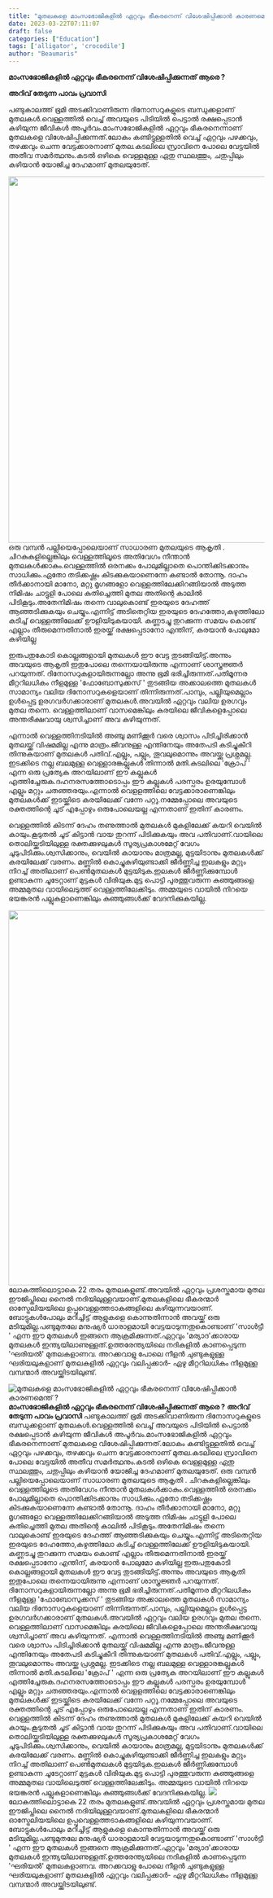 ```yaml
---
title: "മുതലകളെ മാംസഭോജികളിൽ ഏറ്റവും ഭീകരനെന്ന് വിശേഷിപ്പിക്കാൻ കാരണമെന്ത് ?"
date: 2023-03-22T07:11:07
draft: false
categories: ["Education"]
tags: ['alligator', 'crocodile']
author: "Beaumaris"
---
```


<strong>മാംസഭോജികളിൽ ഏറ്റവും ഭീകരനെന്ന് വിശേഷിപ്പിക്കുന്നത് ആരെ ?</strong>

<strong>അറിവ് തേടുന്ന പാവം പ്രവാസി</strong>

പണ്ടുകാലത്ത് ഭൂമി അടക്കിവാണിരുന്ന ദിനോസറുകളുടെ ബന്ധുക്കളാണ് മുതലകൾ.വെള്ളത്തിൽ വെച്ച് അവയുടെ പിടിയിൽ പെട്ടാൽ രക്ഷപ്പെടാൻ കഴിയുന്ന ജീവികൾ അപൂർവം.മാംസഭോജികളിൽ ഏറ്റവും ഭീകരനെന്നാണ് മുതലകളെ വിശേഷിപ്പിക്കുന്നത്.ലോകം കണ്ടിട്ടുള്ളതിൽ വെച്ച് ഏറ്റവും പഴക്കവും, തഴക്കവും ചെന്ന വേട്ടക്കാരനാണ് മുതല.കടലിലെ സ്രാവിനെ പോലെ വേട്ടയിൽ അതീവ സമർത്ഥനും.കടൽ ഒഴികെ വെള്ളമുള്ള ഏതു സ്ഥലത്തും, ചതുപ്പിലും കഴിയാൻ യോജിച്ച ദേഹമാണ് മുതലയുടേത്.

<img class="size-full wp-image-388546 aligncenter" src="https://cdn.boolokam.com/articles/2023/03/33r2.jpg" alt="" width="720" height="720" />ഒരു വമ്പൻ പല്ലിയെപ്പോലെയാണ് സാധാരണ മുതലയുടെ ആകൃതി . ചിറകുകളില്ലെങ്കിലും വെള്ളത്തിലൂടെ അതിവേഗം നീന്താൻ മുതലകൾക്കാകും.വെള്ളത്തിൽ ഒരനക്കം പോലുമില്ലാതെ പൊന്തിക്കിടക്കാനും സാധിക്കും.ഏതോ തടിക്കഷ്ണം കിടക്കുകയാണെന്നേ കണ്ടാൽ തോന്നൂ. ദാഹം തീർക്കാനായി മാനോ, മറ്റു മൃഗങ്ങളോ വെള്ളത്തിലേക്കിറങ്ങിയാൽ അടുത്ത നിമിഷം ചാട്ടുളി പോലെ കുതിച്ചെത്തി മുതല അതിന്റെ കാലിൽ പിടികൂടും.അതേനിമിഷം തന്നെ വാലുകൊണ്ട് ഇരയുടെ ദേഹത്ത് ആഞ്ഞടിക്കുകയും ചെയ്യും.എന്നിട്ട് അടിതെറ്റിയ ഇരയുടെ ദേഹത്തോ,കഴുത്തിലോ കടിച്ച് വെള്ളത്തിലേക്ക് ഊളിയിടുകയായി. കണ്ണടച്ചു തുറക്കുന്ന സമയം കൊണ്ട് എല്ലാം തീരുമെന്നതിനാൽ ഇരയ്ക്ക് രക്ഷപ്പെടാനോ എന്തിന്, കരയാൻ പോലുമോ കഴിയില്ല

ഇരുപതുകോടി കൊല്ലങ്ങളായി മുതലകൾ ഈ വേട്ട തുടങ്ങിയിട്ട്.അന്നും അവയുടെ ആകൃതി ഇതുപോലെ തന്നെയായിരുന്നു എന്നാണ് ശാസ്ത്രജ്ഞർ പറയുന്നത്. ദിനോസറുകളായിരുന്നല്ലോ അന്നു ഭൂമി ഭരിച്ചിരുന്നത്.പതിമൂന്നര മീറ്ററിലധികം നീളമുള്ള 'ഫോബോസുക്കസ് ' തുടങ്ങിയ അക്കാലത്തെ മുതലകൾ സാമാന്യം വലിയ ദിനോസറുകളെയാണ് തിന്നിരുന്നത്.പാമ്പും, പല്ലിയുമെല്ലാം ഉൾപ്പെട്ട ഉരഗവർഗക്കാരാണ് മുതലകൾ.അവയിൽ ഏറ്റവും വലിയ ഉരഗവും മുതല തന്നെ. വെള്ളത്തിലാണ് വാസമെങ്കിലും കരയിലെ ജീവികളെപ്പോലെ അന്തരീക്ഷവായു ശ്വസിച്ചാണ് അവ കഴിയുന്നത്.

എന്നാൽ വെള്ളത്തിനടിയിൽ അഞ്ചു മണിക്കൂർ വരെ ശ്വാസം പിടിച്ചിരിക്കാൻ മുതലയ്ക്ക് വിഷമമില്ല എന്നു മാത്രം.ജീവനുള്ള എന്തിനേയും അതേപടി കടിച്ചുകീറി തിന്നുകയാണ് മുതലകൾ പതിവ്.എല്ലും, പല്ലും, തൂവലുമൊന്നും അവയ്ക്കു പ്രശ്നമല്ല. ഇടക്കിടെ നല്ല ബലമുള്ള വെള്ളാരങ്കല്ലുകൾ തിന്നാൽ മതി.കുടലിലെ 'ക്രോപ് ' എന്ന ഒരു പ്രത്യേക അറയിലാണ് ഈ കല്ലുകൾ എത്തിച്ചേരുക.ദഹനരസത്തോടൊപ്പം ഈ കല്ലുകൾ പരസ്പരം ഉരയുമ്പോൾ എല്ലും മറ്റും ചതഞ്ഞരയും.എന്നാൽ വെളളത്തിലെ വേട്ടക്കാരാണെങ്കിലും മുതലകൾക്ക് ഇടയ്ക്കിടെ കരയിലേക്ക് വന്നേ പറ്റൂ.നമ്മേപ്പോലെ അവയുടെ രക്തത്തിന്റെ ചൂട് എപ്പോഴും ഒരുപോലെയല്ല എന്നതാണ് ഇതിന് കാരണം.

വെള്ളത്തിൽ കിടന്ന് ദേഹം തണുത്താൽ മുതലകൾ മുകളിലേക്ക് കയറി വെയിൽ കായും.കൂടുതൽ ചൂട് കിട്ടാൻ വായ തുറന്ന് പിടിക്കുകയും അവ പതിവാണ്.വായിലെ തൊലിയ്ക്കടിയിലുള്ള രക്തക്കുഴലുകൾ സൂര്യപ്രകാശമേറ്റ് വേഗം ചൂടുപിടിക്കും.ശ്വസിക്കാനും, വെയിൽ കായാനും മാത്രമല്ല, മുട്ടയിടാനും മുതലകൾക്ക് കരയിലേക്ക് വരണം. മണ്ണിൽ കൊച്ചുകുഴിയുണ്ടാക്കി ജീർണ്ണിച്ച ഇലകളും മറ്റും നിറച്ച് അതിലാണ് പെൺമുതലകൾ മുട്ടയിടുക.ഇലകൾ ജീർണ്ണിക്കുമ്പോൾ ഉണ്ടാകുന്ന ചൂടേറ്റാണ് മുട്ടകൾ വിരിയുക.മുട്ട പൊട്ടി പുരത്തുവരുന്ന കുഞ്ഞുങ്ങളെ അമ്മമുതല വായിലെടുത്ത് വെള്ളത്തിലേക്കിടും.
അമ്മയുടെ വായിൽ നിറയെ ഭയങ്കരൻ പല്ലുകളാണെങ്കിലും കുഞ്ഞുങ്ങൾക്ക് വേദനിക്കുകയില്ല.

<img class=" wp-image-388548 aligncenter" src="https://cdn.boolokam.com/articles/2023/03/wffwf-1024x768.jpg" alt="" width="983" height="737" />ലോകത്തിലൊട്ടാകെ 22 തരം മുതലകളുണ്ട്.അവയിൽ ഏറ്റവും പ്രശസ്തമായ മുതല ഈജിപ്തിലെ നൈൽ നദിയിലുള്ളവയാണ്.മുതലകളിലെ ഭീകരന്മാർ ഓസ്ട്രേലിയയിലെ ഉപ്പുവെള്ളത്തടാകങ്ങളിലെ കഴിയുന്നവയാണ്. ബോട്ടുകൾപോലും മറിച്ചിട്ട് ആളുകളെ കൊന്നുതിന്നാൻ അവയ്ക്ക് ഒരു മടിയുമില്ല.പണ്ടുമുതലേ മനുഷ്യർ ധാരാളമായി വേട്ടയാടുന്നതുകൊണ്ടാണ് 'സാൾട്ടീ ' എന്ന ഈ മുതലകൾ ഇങ്ങനെ ആക്രമിക്കുന്നത്.ഏറ്റവും 'മര്യാദ'ക്കാരായ മുതലകൾ ഇന്ത്യയിലാണുള്ളത്.ഉത്തരേന്ത്യയിലെ നദികളിൽ കാണപ്പെടുന്ന 'ഘരിയൽ' മുതലകളാണവ. അറക്കവാളു പോലെ നീളൻ ചുണ്ടുകളുള്ള ഘരിയലുകളാണ് മുതലകളിൽ ഏറ്റവും വലിപ്പക്കാർ- ഏഴു മീറ്ററിലധികം നീളമുള്ള വമ്പന്മാർ അവയ്ക്കിടയിലുണ്ട്.


![മുതലകളെ മാംസഭോജികളിൽ ഏറ്റവും ഭീകരനെന്ന് വിശേഷിപ്പിക്കാൻ കാരണമെന്ത് ?](https://cdn.boolokam.com/articles/2023/03/33r2.jpg)**മാംസഭോജികളിൽ ഏറ്റവും ഭീകരനെന്ന് വിശേഷിപ്പിക്കുന്നത് ആരെ ?** **അറിവ് തേടുന്ന പാവം പ്രവാസി** പണ്ടുകാലത്ത് ഭൂമി അടക്കിവാണിരുന്ന ദിനോസറുകളുടെ ബന്ധുക്കളാണ് മുതലകൾ.വെള്ളത്തിൽ വെച്ച് അവയുടെ പിടിയിൽ പെട്ടാൽ രക്ഷപ്പെടാൻ കഴിയുന്ന ജീവികൾ അപൂർവം.മാംസഭോജികളിൽ ഏറ്റവും ഭീകരനെന്നാണ് മുതലകളെ വിശേഷിപ്പിക്കുന്നത്.ലോകം കണ്ടിട്ടുള്ളതിൽ വെച്ച് ഏറ്റവും പഴക്കവും, തഴക്കവും ചെന്ന വേട്ടക്കാരനാണ് മുതല.കടലിലെ സ്രാവിനെ പോലെ വേട്ടയിൽ അതീവ സമർത്ഥനും.കടൽ ഒഴികെ വെള്ളമുള്ള ഏതു സ്ഥലത്തും, ചതുപ്പിലും കഴിയാൻ യോജിച്ച ദേഹമാണ് മുതലയുടേത്. ഒരു വമ്പൻ പല്ലിയെപ്പോലെയാണ് സാധാരണ മുതലയുടെ ആകൃതി . ചിറകുകളില്ലെങ്കിലും വെള്ളത്തിലൂടെ അതിവേഗം നീന്താൻ മുതലകൾക്കാകും.വെള്ളത്തിൽ ഒരനക്കം പോലുമില്ലാതെ പൊന്തിക്കിടക്കാനും സാധിക്കും.ഏതോ തടിക്കഷ്ണം കിടക്കുകയാണെന്നേ കണ്ടാൽ തോന്നൂ. ദാഹം തീർക്കാനായി മാനോ, മറ്റു മൃഗങ്ങളോ വെള്ളത്തിലേക്കിറങ്ങിയാൽ അടുത്ത നിമിഷം ചാട്ടുളി പോലെ കുതിച്ചെത്തി മുതല അതിന്റെ കാലിൽ പിടികൂടും.അതേനിമിഷം തന്നെ വാലുകൊണ്ട് ഇരയുടെ ദേഹത്ത് ആഞ്ഞടിക്കുകയും ചെയ്യും.എന്നിട്ട് അടിതെറ്റിയ ഇരയുടെ ദേഹത്തോ,കഴുത്തിലോ കടിച്ച് വെള്ളത്തിലേക്ക് ഊളിയിടുകയായി. കണ്ണടച്ചു തുറക്കുന്ന സമയം കൊണ്ട് എല്ലാം തീരുമെന്നതിനാൽ ഇരയ്ക്ക് രക്ഷപ്പെടാനോ എന്തിന്, കരയാൻ പോലുമോ കഴിയില്ല ഇരുപതുകോടി കൊല്ലങ്ങളായി മുതലകൾ ഈ വേട്ട തുടങ്ങിയിട്ട്.അന്നും അവയുടെ ആകൃതി ഇതുപോലെ തന്നെയായിരുന്നു എന്നാണ് ശാസ്ത്രജ്ഞർ പറയുന്നത്. ദിനോസറുകളായിരുന്നല്ലോ അന്നു ഭൂമി ഭരിച്ചിരുന്നത്.പതിമൂന്നര മീറ്ററിലധികം നീളമുള്ള 'ഫോബോസുക്കസ് ' തുടങ്ങിയ അക്കാലത്തെ മുതലകൾ സാമാന്യം വലിയ ദിനോസറുകളെയാണ് തിന്നിരുന്നത്.പാമ്പും, പല്ലിയുമെല്ലാം ഉൾപ്പെട്ട ഉരഗവർഗക്കാരാണ് മുതലകൾ.അവയിൽ ഏറ്റവും വലിയ ഉരഗവും മുതല തന്നെ. വെള്ളത്തിലാണ് വാസമെങ്കിലും കരയിലെ ജീവികളെപ്പോലെ അന്തരീക്ഷവായു ശ്വസിച്ചാണ് അവ കഴിയുന്നത്. എന്നാൽ വെള്ളത്തിനടിയിൽ അഞ്ചു മണിക്കൂർ വരെ ശ്വാസം പിടിച്ചിരിക്കാൻ മുതലയ്ക്ക് വിഷമമില്ല എന്നു മാത്രം.ജീവനുള്ള എന്തിനേയും അതേപടി കടിച്ചുകീറി തിന്നുകയാണ് മുതലകൾ പതിവ്.എല്ലും, പല്ലും, തൂവലുമൊന്നും അവയ്ക്കു പ്രശ്നമല്ല. ഇടക്കിടെ നല്ല ബലമുള്ള വെള്ളാരങ്കല്ലുകൾ തിന്നാൽ മതി.കുടലിലെ 'ക്രോപ് ' എന്ന ഒരു പ്രത്യേക അറയിലാണ് ഈ കല്ലുകൾ എത്തിച്ചേരുക.ദഹനരസത്തോടൊപ്പം ഈ കല്ലുകൾ പരസ്പരം ഉരയുമ്പോൾ എല്ലും മറ്റും ചതഞ്ഞരയും.എന്നാൽ വെളളത്തിലെ വേട്ടക്കാരാണെങ്കിലും മുതലകൾക്ക് ഇടയ്ക്കിടെ കരയിലേക്ക് വന്നേ പറ്റൂ.നമ്മേപ്പോലെ അവയുടെ രക്തത്തിന്റെ ചൂട് എപ്പോഴും ഒരുപോലെയല്ല എന്നതാണ് ഇതിന് കാരണം. വെള്ളത്തിൽ കിടന്ന് ദേഹം തണുത്താൽ മുതലകൾ മുകളിലേക്ക് കയറി വെയിൽ കായും.കൂടുതൽ ചൂട് കിട്ടാൻ വായ തുറന്ന് പിടിക്കുകയും അവ പതിവാണ്.വായിലെ തൊലിയ്ക്കടിയിലുള്ള രക്തക്കുഴലുകൾ സൂര്യപ്രകാശമേറ്റ് വേഗം ചൂടുപിടിക്കും.ശ്വസിക്കാനും, വെയിൽ കായാനും മാത്രമല്ല, മുട്ടയിടാനും മുതലകൾക്ക് കരയിലേക്ക് വരണം. മണ്ണിൽ കൊച്ചുകുഴിയുണ്ടാക്കി ജീർണ്ണിച്ച ഇലകളും മറ്റും നിറച്ച് അതിലാണ് പെൺമുതലകൾ മുട്ടയിടുക.ഇലകൾ ജീർണ്ണിക്കുമ്പോൾ ഉണ്ടാകുന്ന ചൂടേറ്റാണ് മുട്ടകൾ വിരിയുക.മുട്ട പൊട്ടി പുരത്തുവരുന്ന കുഞ്ഞുങ്ങളെ അമ്മമുതല വായിലെടുത്ത് വെള്ളത്തിലേക്കിടും. അമ്മയുടെ വായിൽ നിറയെ ഭയങ്കരൻ പല്ലുകളാണെങ്കിലും കുഞ്ഞുങ്ങൾക്ക് വേദനിക്കുകയില്ല. ![](https://cdn.boolokam.com/articles/2023/03/wffwf-1024x768.jpg)ലോകത്തിലൊട്ടാകെ 22 തരം മുതലകളുണ്ട്.അവയിൽ ഏറ്റവും പ്രശസ്തമായ മുതല ഈജിപ്തിലെ നൈൽ നദിയിലുള്ളവയാണ്.മുതലകളിലെ ഭീകരന്മാർ ഓസ്ട്രേലിയയിലെ ഉപ്പുവെള്ളത്തടാകങ്ങളിലെ കഴിയുന്നവയാണ്. ബോട്ടുകൾപോലും മറിച്ചിട്ട് ആളുകളെ കൊന്നുതിന്നാൻ അവയ്ക്ക് ഒരു മടിയുമില്ല.പണ്ടുമുതലേ മനുഷ്യർ ധാരാളമായി വേട്ടയാടുന്നതുകൊണ്ടാണ് 'സാൾട്ടീ ' എന്ന ഈ മുതലകൾ ഇങ്ങനെ ആക്രമിക്കുന്നത്.ഏറ്റവും 'മര്യാദ'ക്കാരായ മുതലകൾ ഇന്ത്യയിലാണുള്ളത്.ഉത്തരേന്ത്യയിലെ നദികളിൽ കാണപ്പെടുന്ന 'ഘരിയൽ' മുതലകളാണവ. അറക്കവാളു പോലെ നീളൻ ചുണ്ടുകളുള്ള ഘരിയലുകളാണ് മുതലകളിൽ ഏറ്റവും വലിപ്പക്കാർ- ഏഴു മീറ്ററിലധികം നീളമുള്ള വമ്പന്മാർ അവയ്ക്കിടയിലുണ്ട്.
